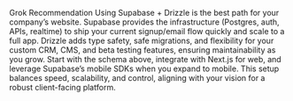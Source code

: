 Grok Recommendation
Using Supabase + Drizzle is the best path for your company’s website. Supabase provides the infrastructure (Postgres, auth, APIs, realtime) to ship your current signup/email flow quickly and scale to a full app. Drizzle adds type safety, safe migrations, and flexibility for your custom CRM, CMS, and beta testing features, ensuring maintainability as you grow. Start with the schema above, integrate with Next.js for web, and leverage Supabase’s mobile SDKs when you expand to mobile. This setup balances speed, scalability, and control, aligning with your vision for a robust client-facing platform.
